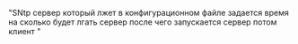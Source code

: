 "SNtp сервер который лжет в конфигурационном файле задается время на сколько будет лгать сервер после чего запускается сервер потом клиент "
